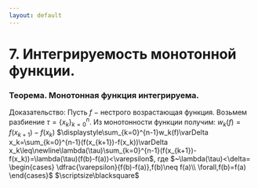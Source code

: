 ```yaml
---
layout: default
---
```

# 7. Интегрируемость монотонной функции.

### Теорема. Монотонная функция интегрируема.
Доказательство:
Пусть $f~-~$нестрого возрастающая функция.
Возьмем разбиение $\tau=\{x_k\}_{k=0}^n$.
Из монотонности функции получим: $w_k(f)=f(x_{k+1})-f(x_k)$
$\displaystyle\sum_{k=0}^{n-1}w_k(f)\varDelta x_k=\sum_{k=0}^{n-1}(f(x_{k+1})-f(x_k))\varDelta x_k\leq\newline\lambda(\tau)\sum_{k=0}^{n-1}(f(x_{k+1})-f(x_k))=\lambda(\tau)(f(b)-f(a))<\varepsilon$, 
где $~\lambda(\tau)<\delta=
\begin{cases}
\dfrac{\varepsilon}{f(b)-f(a)},f(b)\neq f(a)\\
\forall,f(b)=f(a)
\end{cases}$  $\scriptsize\blacksquare$